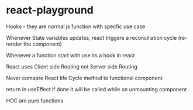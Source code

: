 # react-playground

Hooks - they are normal js function with specfic use case

Whenever State variables updates, react triggers a reconciliation cycle (re-render the component)

Whenever a function start with use its a hook in react

React uses Client side Routing not Server side Routing

Never comapre React life Cycle method to functional component

return in useEffect if done it will be called while on unmounting component

HOC are pure functions
